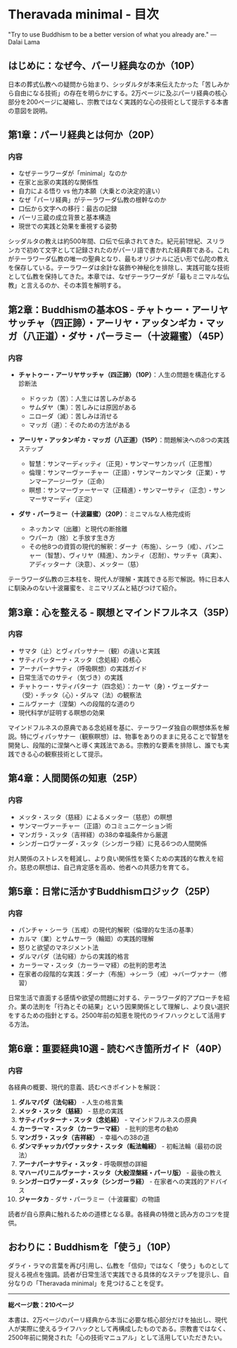 # Theravada minimal - 目次

"Try to use Buddhism to be a better version of what you already are." — Dalai Lama

## はじめに：なぜ今、パーリ経典なのか（10P）

日本の葬式仏教への疑問から始まり、シッダルタが本来伝えたかった「苦しみから自由になる技術」の存在を明らかにする。2万ページに及ぶパーリ経典の核心部分を200ページに凝縮し、宗教ではなく実践的な心の技術として提示する本書の意図を説明。

## 第1章：パーリ経典とは何か（20P）

### 内容
- なぜテーラワーダが「minimal」なのか
- 在家と出家の実践的な関係性
- 自力による悟り vs 他力本願（大乗との決定的違い）
- なぜ「パーリ経典」がテーラワーダ仏教の根幹なのか
- 口伝から文字への移行：最古の記録
- パーリ三蔵の成立背景と基本構造
- 現世での実践と効果を重視する姿勢

シッダルタの教えは約500年間、口伝で伝承されてきた。紀元前1世紀、スリランカで初めて文字として記録されたのがパーリ語で書かれた経典群である。これがテーラワーダ仏教の唯一の聖典となり、最もオリジナルに近い形で仏陀の教えを保存している。テーラワーダは余計な装飾や神秘化を排除し、実践可能な技術として仏教を保持してきた。本章では、なぜテーラワーダが「最もミニマルな仏教」と言えるのか、その本質を解明する。

## 第2章：Buddhismの基本OS - チャトゥー・アーリヤサッチャ（四正諦）・アーリヤ・アッタンギカ・マッガ（八正道）・ダサ・パーラミー（十波羅蜜）（45P）

### 内容
- **チャトゥー・アーリヤサッチャ（四正諦）（10P）**：人生の問題を構造化する診断法
  - ドゥッカ（苦）：人生には苦しみがある
  - サムダヤ（集）：苦しみには原因がある
  - ニローダ（滅）：苦しみは消せる
  - マッガ（道）：そのための方法がある

- **アーリヤ・アッタンギカ・マッガ（八正道）（15P）**：問題解決への8つの実践ステップ
  - 智慧：サンマーディッティ（正見）・サンマーサンカッパ（正思惟）
  - 倫理：サンマーヴァーチャー（正語）・サンマーカンマンタ（正業）・サンマーアージーヴァ（正命）
  - 瞑想：サンマーヴァーヤーマ（正精進）・サンマーサティ（正念）・サンマーサマーディ（正定）

- **ダサ・パーラミー（十波羅蜜）（20P）**：ミニマルな人格完成術
  - ネッカンマ（出離）と現代の断捨離
  - ウパーカ（捨）と手放す生き方
  - その他8つの資質の現代的解釈：ダーナ（布施）、シーラ（戒）、パンニャー（智慧）、ヴィリヤ（精進）、カンティ（忍耐）、サッチャ（真実）、アディッターナ（決意）、メッター（慈）

テーラワーダ仏教の三本柱を、現代人が理解・実践できる形で解説。特に日本人に馴染みのない十波羅蜜を、ミニマリズムと結びつけて紹介。

## 第3章：心を整える - 瞑想とマインドフルネス（35P）

### 内容
- サマタ（止）とヴィパッサナー（観）の違いと実践
- サティパッターナ・スッタ（念処経）の核心
- アーナパーナサティ（呼吸瞑想）の実践ガイド
- 日常生活でのサティ（気づき）の実践
- チャトゥー・サティパターナ（四念処）：カーヤ（身）・ヴェーダナー（受）・チッタ（心）・ダルマ（法）の観察法
- ニルヴァーナ（涅槃）への段階的な道のり
- 現代科学が証明する瞑想の効果

マインドフルネスの原典である念処経を基に、テーラワーダ独自の瞑想体系を解説。特にヴィパッサナー（観察瞑想）は、物事をありのままに見ることで智慧を開発し、段階的に涅槃へと導く実践法である。宗教的な要素を排除し、誰でも実践できる心の観察技術として提示。

## 第4章：人間関係の知恵（25P）

### 内容
- メッタ・スッタ（慈経）によるメッター（慈悲）の瞑想
- サンマーヴァーチャー（正語）のコミュニケーション術
- マンガラ・スッタ（吉祥経）の38の幸福条件から厳選
- シンガーロヴァーダ・スッタ（シンガーラ経）に見る6つの人間関係

対人関係のストレスを軽減し、より良い関係性を築くための実践的な教えを紹介。慈悲の瞑想は、自己肯定感を高め、他者への共感力を育てる。

## 第5章：日常に活かすBuddhismロジック（25P）

### 内容
- パンチャ・シーラ（五戒）の現代的解釈（倫理的な生活の基準）
- カルマ（業）とサムサーラ（輪廻）の実践的理解
- 怒りと欲望のマネジメント法
- ダルマパダ（法句経）からの実践的格言
- カーラーマ・スッタ（カーラーマ経）の批判的思考法
- 在家者の段階的な実践：ダーナ（布施）→シーラ（戒）→バーヴァナー（修習）

日常生活で直面する感情や欲望の問題に対する、テーラワーダ的アプローチを紹介。業の法則を「行為とその結果」という因果関係として理解し、より良い選択をするための指針とする。2500年前の知恵を現代のライフハックとして活用する方法。

## 第6章：重要経典10選 - 読むべき箇所ガイド（40P）

### 内容
各経典の概要、現代的意義、読むべきポイントを解説：

1. **ダルマパダ（法句経）** - 人生の格言集
2. **メッタ・スッタ（慈経）** - 慈悲の実践
3. **サティパッターナ・スッタ（念処経）** - マインドフルネスの原典
4. **カーラーマ・スッタ（カーラーマ経）** - 批判的思考の勧め
5. **マンガラ・スッタ（吉祥経）** - 幸福への38の道
6. **ダンマチャッカパヴァッタナ・スッタ（転法輪経）** - 初転法輪（最初の説法）
7. **アーナパーナサティ・スッタ** - 呼吸瞑想の詳細
8. **マハーパリニルヴァーナ・スッタ（大般涅槃経・パーリ版）** - 最後の教え
9. **シンガーロヴァーダ・スッタ（シンガーラ経）** - 在家者への実践的アドバイス
10. **ジャータカ** - ダサ・パーラミー（十波羅蜜）の物語

読者が自ら原典に触れるための道標となる章。各経典の特徴と読み方のコツを提供。

## おわりに：Buddhismを「使う」（10P）

ダライ・ラマの言葉を再び引用し、仏教を「信仰」ではなく「使う」ものとして捉える視点を強調。読者が日常生活で実践できる具体的なステップを提示し、自分なりの「Theravada minimal」を見つけることを促す。

---

**総ページ数：210ページ**

本書は、2万ページのパーリ経典から本当に必要な核心部分だけを抽出し、現代人が実際に使えるライフハックとして再構成したものである。宗教書ではなく、2500年前に開発された「心の技術マニュアル」として活用していただきたい。